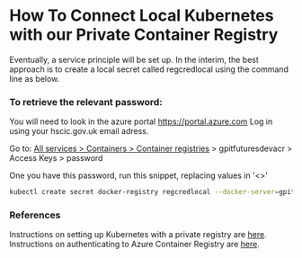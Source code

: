 # How To Connect Local Kubernetes with our Private Container Registry

Eventually, a service principle will be set up. In the interim, the best approach is to create a local secret called regcredlocal using the command line as below.


### To retrieve the relevant password:
You will need to look in the azure portal https://portal.azure.com
Log in using your hscic.gov.uk email adress.

Go to: [All services > Containers > Container registries](https://portal.azure.com/#blade/HubsExtension/BrowseResourceBlade/resourceType/Microsoft.ContainerRegistry%2Fregistries) > gpitfuturesdevacr > Access Keys > password

One you have this password, run this snippet, replacing values in '<>'
```bash
kubectl create secret docker-registry regcredlocal --docker-server=gpitfuturesdevacr.azurecr.io --docker-username=gpitfuturesdevacr --docker-password=<password> --docker-email=<your-hscic.gov.uk email> --namespace buyingcatalogue-dev
```

### References

Instructions on setting up Kubernetes with a private registry are [here](https://kubernetes.io/docs/tasks/configure-pod-container/pull-image-private-registry/).
Instructions on authenticating to Azure Container Registry are [here](https://docs.microsoft.com/en-us/azure/container-registry/container-registry-authentication).
